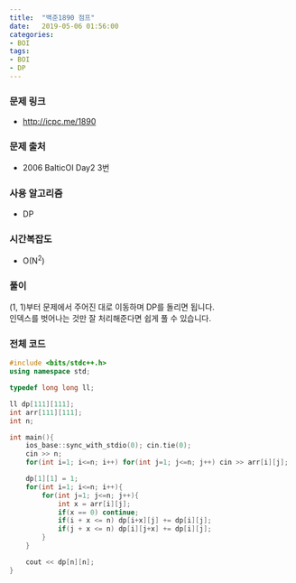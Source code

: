 ```yaml
---
title:  "백준1890 점프"
date:   2019-05-06 01:56:00
categories:
- BOI
tags:
- BOI
- DP
---
```


### 문제 링크
* http://icpc.me/1890

### 문제 출처
* 2006 BalticOI Day2 3번

### 사용 알고리즘
* DP

### 시간복잡도
* O(N<sup>2</sup>)

### 풀이
(1, 1)부터 문제에서 주어진 대로 이동하며 DP를 돌리면 됩니다.<br>
인덱스를 벗어나는 것만 잘 처리해준다면 쉽게 풀 수 있습니다.

### 전체 코드
```cpp
#include <bits/stdc++.h>
using namespace std;

typedef long long ll;

ll dp[111][111];
int arr[111][111];
int n;

int main(){
	ios_base::sync_with_stdio(0); cin.tie(0);
	cin >> n;
	for(int i=1; i<=n; i++) for(int j=1; j<=n; j++) cin >> arr[i][j];

	dp[1][1] = 1;
	for(int i=1; i<=n; i++){
		for(int j=1; j<=n; j++){
			int x = arr[i][j];
			if(x == 0) continue;
			if(i + x <= n) dp[i+x][j] += dp[i][j];
			if(j + x <= n) dp[i][j+x] += dp[i][j];
		}
	}

	cout << dp[n][n];
}
```
